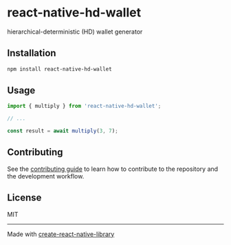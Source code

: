 # react-native-hd-wallet

hierarchical-deterministic (HD) wallet generator

## Installation

```sh
npm install react-native-hd-wallet
```

## Usage

```js
import { multiply } from 'react-native-hd-wallet';

// ...

const result = await multiply(3, 7);
```

## Contributing

See the [contributing guide](CONTRIBUTING.md) to learn how to contribute to the repository and the development workflow.

## License

MIT

---

Made with [create-react-native-library](https://github.com/callstack/react-native-builder-bob)
